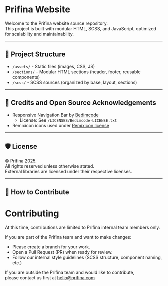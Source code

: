 # Prifina Website

Welcome to the Prifina website source repository.  
This project is built with modular HTML, SCSS, and JavaScript, optimized for scalability and maintainability.

---

## 🚀 Project Structure
- `/assets/` - Static files (images, CSS, JS)
- `/sections/` - Modular HTML sections (header, footer, reusable components)
- `/scss/` - SCSS sources (organized by base, layout, sections)

---

## 🧩 Credits and Open Source Acknowledgements

- Responsive Navigation Bar by [Bedimcode](https://github.com/bedimcode/responsive-navigation-bar)
  - License: See `/LICENSES/Bedimcode-LICENSE.txt`
- Remixicon icons used under [Remixicon license](https://remixicon.com/license)

---

## 🛡️ License

© Prifina 2025.  
All rights reserved unless otherwise stated.  
External libraries are licensed under their respective licenses.

---

## 📄 How to Contribute

# Contributing

At this time, contributions are limited to Prifina internal team members only.

If you are part of the Prifina team and want to make changes:
- Please create a branch for your work.
- Open a Pull Request (PR) when ready for review.
- Follow our internal style guidelines (SCSS structure, component naming, etc.)

If you are outside the Prifina team and would like to contribute,  
please contact us first at hello@prifina.com
